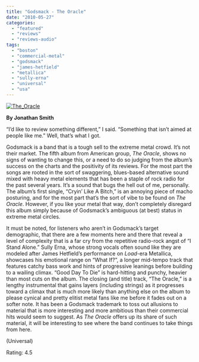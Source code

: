 ```yaml
---
title: "Godsmack - The Oracle"
date: "2010-05-27"
categories: 
  - "featured"
  - "reviews"
  - "reviews-audio"
tags: 
  - "boston"
  - "commercial-metal"
  - "godsmack"
  - "james-hetfield"
  - "metallica"
  - "sully-erna"
  - "universal"
  - "usa"
---
```


[![The_Oracle](http://www.hellbound.ca/wp-content/uploads/2010/05/The_Oracle.jpg "The_Oracle")](http://www.hellbound.ca/wp-content/uploads/2010/05/The_Oracle.jpg)

**By Jonathan Smith**

“I’d like to review something different,” I said. “Something that isn’t aimed at people like me.” Well, that’s what I got.

Godsmack is a band that is a tough sell to the extreme metal crowd. It’s not their market. The fifth album from American group, _The Oracle_, shows no signs of wanting to change this, or a need to do so judging from the album’s success on the charts and the positivity of its reviews. For the most part the songs are rooted in the sort of swaggering, blues-based alternative sound mixed with heavy metal elements that has been a staple of rock radio for the past several years. It’s a sound that bugs the hell out of me, personally. The album’s first single, “Cryin’ Like A Bitch,” is an annoying piece of macho posturing, and for the most part that’s the sort of vibe to be found on _The Oracle_. However, if you like your metal that way, don’t completely disregard this album simply because of Godsmack’s ambiguous (at best) status in extreme metal circles.

It must be noted, for listeners who aren’t in Godsmack’s target demographic, that there are a few moments here and there that reveal a level of complexity that is a far cry from the repetitive radio-rock angst of “I Stand Alone.” Sully Erna, whose strong vocals often sound like they are modeled after James Hetfield’s performance on _Load_\-era Metallica, showcases his emotional range on “What If?”, a longer mid-tempo track that features catchy bass work and hints of progressive leanings before building to a wailing climax. “Good Day To Die” is hard-hitting and punchy, heavier than most cuts on the album. The closing (and title) track, “The Oracle,” is a lengthy instrumental that gains layers (including strings) as it progresses toward a climax that is much more likely than anything else on the album to please cynical and pretty elitist metal fans like me before it fades out on a softer note. It has been a Godsmack trademark to toss out allusions to material that is more interesting and more ambitious than their commercial hits would seem to suggest. As _The Oracle_ offers up its share of such material, it will be interesting to see where the band continues to take things from here.

(Universal)

Rating: 4.5
